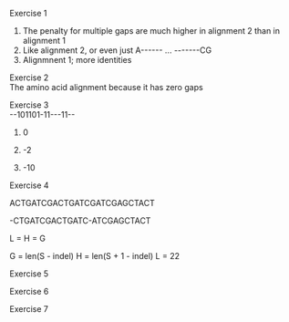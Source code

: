 Exercise 1  
1. The penalty for multiple gaps are much higher in alignment 2 than in alignment 1  
2. Like alignment 2, or even just A------ ... -------CG
3. Alignmnent 1; more identities  

Exercise 2  
The amino acid alignment because it has zero gaps  


Exercise 3  
--101101-11---11--

1. 0

2. -2

3. -10  


Exercise 4  

ACTGATCGACTGATCGATCGAGCTACT

-CTGATCGACTGATC-ATCGAGCTACT

L = H = G

G = len(S - indel)
H = len(S + 1 - indel)
L = 22


Exercise 5  


Exercise 6  

Exercise 7
